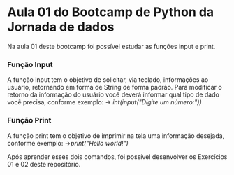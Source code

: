 # Aula 01 do Bootcamp de Python da Jornada de dados

Na aula 01 deste bootcamp foi possível estudar as funções input e print.

### Função Input
A função input tem o objetivo de solicitar, via teclado, informações ao usuário, retornando em forma de String de forma padrão.
Para modificar o retorno da informação do usuário você deverá informar qual tipo de dado você precisa, conforme exemplo:
    _-> int(input("Digite um número:"))_

### Função Print
A função print tem o objetivo de imprimir na tela uma informação desejada, conforme exemplo:
    ->_print("Hello world!")_

Após aprender esses dois comandos, foi possível desenvolver os Exercícios 01 e 02 deste repositório.

